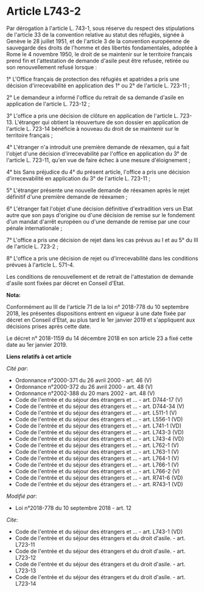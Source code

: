 # Article L743-2

Par dérogation à l'article L. 743-1, sous réserve du respect des stipulations de l'article 33 de la convention relative au
statut des réfugiés, signée à Genève le 28 juillet 1951, et de l'article 3 de la convention européenne de sauvegarde des
droits de l'homme et des libertés fondamentales, adoptée à Rome le 4 novembre 1950, le droit de se maintenir sur le
territoire français prend fin et l'attestation de demande d'asile peut être refusée, retirée ou son renouvellement refusé
lorsque :

1° L'Office français de protection des réfugiés et apatrides a pris une décision d'irrecevabilité en application des 1° ou 2°
de l'article L. 723-11 ; 

2° Le demandeur a informé l'office du retrait de sa demande d'asile en application de l'article L. 723-12 ;

3° L'office a pris une décision de clôture en application de l'article L. 723-13. L'étranger qui obtient la réouverture de
son dossier en application de l'article L. 723-14 bénéficie à nouveau du droit de se maintenir sur le territoire français ;

4° L'étranger n'a introduit une première demande de réexamen, qui a fait l'objet d'une décision d'irrecevabilité par l'office
en application du 3° de l'article L. 723-11, qu'en vue de faire échec à une mesure d'éloignement ;

4° bis Sans préjudice du 4° du présent article, l'office a pris une décision d'irrecevabilité en application du 3° de
l'article L. 723-11 ;

5° L'étranger présente une nouvelle demande de réexamen après le rejet définitif d'une première demande de réexamen ;

6° L'étranger fait l'objet d'une décision définitive d'extradition vers un Etat autre que son pays d'origine ou d'une
décision de remise sur le fondement d'un mandat d'arrêt européen ou d'une demande de remise par une cour pénale
internationale ;

7° L'office a pris une décision de rejet dans les cas prévus au I et au 5° du III de l'article L. 723-2 ;

8° L'office a pris une décision de rejet ou d'irrecevabilité dans les conditions prévues à l'article L. 571-4.

Les conditions de renouvellement et de retrait de l'attestation de demande d'asile sont fixées par décret en Conseil d'Etat.

**Nota:**

Conformément au III de l'article 71 de la loi n° 2018-778 du 10 septembre 2018, les présentes dispositions entrent en vigueur
à une date fixée par décret en Conseil d'Etat, au plus tard le 1er janvier 2019 et s'appliquent aux décisions prises après
cette date.

Le décret n° 2018-1159 du 14 décembre 2018 en son article 23 a fixé cette date au 1er janvier 2019.

**Liens relatifs à cet article**

_Cité par_:

  - Ordonnance n°2000-371 du 26 avril 2000 - art. 46 (V)
  - Ordonnance n°2000-372 du 26 avril 2000 - art. 48 (V)
  - Ordonnance n°2002-388 du 20 mars 2002 - art. 48 (V)
  - Code de l'entrée et du séjour des étrangers et ... - art. D744-17 (V)
  - Code de l'entrée et du séjour des étrangers et ... - art. D744-34 (V)
  - Code de l'entrée et du séjour des étrangers et ... - art. L511-1 (V)
  - Code de l'entrée et du séjour des étrangers et ... - art. L556-1 (VD)
  - Code de l'entrée et du séjour des étrangers et ... - art. L741-1 (VD)
  - Code de l'entrée et du séjour des étrangers et ... - art. L743-3 (VD)
  - Code de l'entrée et du séjour des étrangers et ... - art. L743-4 (VD)
  - Code de l'entrée et du séjour des étrangers et ... - art. L762-1 (V)
  - Code de l'entrée et du séjour des étrangers et ... - art. L763-1 (V)
  - Code de l'entrée et du séjour des étrangers et ... - art. L764-1 (V)
  - Code de l'entrée et du séjour des étrangers et ... - art. L766-1 (V)
  - Code de l'entrée et du séjour des étrangers et ... - art. L766-2 (V)
  - Code de l'entrée et du séjour des étrangers et ... - art. R741-6 (VD)
  - Code de l'entrée et du séjour des étrangers et ... - art. R743-1 (VD)

_Modifié par_:

  - Loi n°2018-778 du 10 septembre 2018 - art. 12

_Cite_:

  - Code de l'entrée et du séjour des étrangers et ... - art. L743-1 (VD)
  - Code de l'entrée et du séjour des étrangers et du droit d'asile. - art. L723-11
  - Code de l'entrée et du séjour des étrangers et du droit d'asile. - art. L723-12
  - Code de l'entrée et du séjour des étrangers et du droit d'asile. - art. L723-13
  - Code de l'entrée et du séjour des étrangers et du droit d'asile. - art. L723-14
